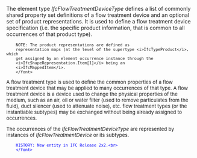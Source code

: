 The element type _IfcFlowTreatmentDeviceType_ defines a list of commonly shared property set definitions of a flow treatment device and an optional set of product representations. It is used to define a flow treatment device specification (i.e. the specific product information, that is common to all occurrences of that product type).

> <font size="-1">
		NOTE: The product representations are defined as
		representation maps (at the level of the supertype <i>IfcTypeProduct</i>, which
		get assigned by an element occurrence instance through the
		<i>IfcShapeRepresentation.Item[1]</i> being an
		<i>IfcMappedItem</i>.
    	</font>

A flow treatment type is used to define the common properties of a flow treatment device that may be applied to many occurrences of that type. A flow treatment device is a device used to change the physical properties of the medium, such as an air, oil or water filter (used to remove particulates from the fluid), duct silencer (used to attenuate noise), etc. flow treatment types (or the instantiable subtypes) may be exchanged without being already assigned to occurrences.

The occurrences of the _IfcFlowTreatmentDeviceType_ are represented by instances of _IfcFlowTreatmentDevice_ or its subtypes.

> <font color="#0000ff" size="-1">
    	HISTORY: New entity in IFC Release 2x2.<br>
    	</font>